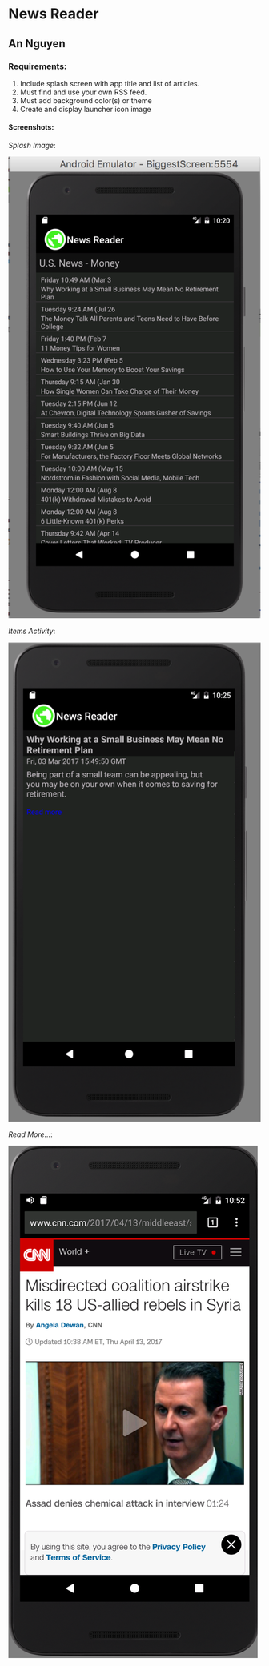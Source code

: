 ﻿# News Reader

## An Nguyen

### Requirements:

1. Include splash screen with app title and list of articles.
2. Must find and use your own RSS feed.
3. Must add background color(s) or theme
4. Create and display launcher icon image

#### Screenshots:

*Splash Image*:

![Splash Image](images/1.png)

*Items Activity*:

![Items Activity](images/2.png)

*Read More...*:

![Read More...](images/3.png)

